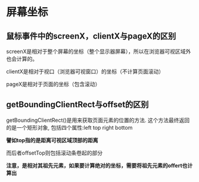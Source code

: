 # 屏幕坐标

## 鼠标事件中的screenX，clientX与pageX的区别

screenX是相对于整个屏幕的坐标（整个显示器屏幕），所以在浏览器可视区域外也会计算的。

clientX是相对于视口（浏览器可视窗口）的坐标（不计算页面滚动）

pageX是相对于页面的坐标（包含滚动）

## getBoundingClientRect与offset的区别

getBoundingClientRect()是用来获取页面元素的位置的方法.
这个方法最终返回的是一个矩形对象,
包括四个属性:left top right bottom

**譬如top指的是距离可视区域顶部的距离**

而后者offsetTop则包括滚动条卷起的部分

**注意，是相对其祖先元素，如果要计算绝对的坐标，需要将祖先元素的offert也计算出**